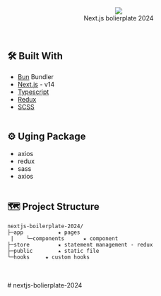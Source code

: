 <div align= "center"><img src="https://picsum.photos/200/300"/></div>
<div align= "center">Next.js bolierplate 2024</div>
<br />
<br />

## 🛠️ Built With

- [Bun](https://bun.sh/) Bundler
- [Next.js](https://nextjs.org/) - v14
- [Typescript](https://www.typescriptlang.org/)
- [Redux](https://github.com/reduxjs/redux)
- [SCSS](https://sass-lang.com/)
  <br />
  <br />

## ⚙️ Uging Package

- axios
- redux
- sass
- axios
  <br />
  <br />

## 🗺 Project Structure

```
nextjs-boilerplate-2024/
├─app			★ pages
 |    └─components		★ component
├─store			★ statement management - redux
├─public		★ static file
└─hooks		★ custom hooks
```

<br />
<br />
#   n e x t j s - b o l i e r p l a t e - 2 0 2 4 
 
 
